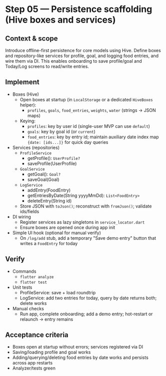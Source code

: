 # Step 05 — Persistence scaffolding (Hive boxes and services)

## Context & scope
Introduce offline-first persistence for core models using Hive. Define boxes and repository-like services for profile, goal, and logging food entries, and wire them via DI. This enables onboarding to save profile/goal and Today/Log screens to read/write entries.

## Implement
- Boxes (Hive)
  - Open boxes at startup (in `LocalStorage` or a dedicated `HiveBoxes` helper):
    - `profiles`, `goals`, `food_entries`, `weights`, `water` (strings → JSON maps)
  - Keying:
    - `profiles`: key by user id (single-user MVP can use `default`)
    - `goals`: key by goal id (or `current`)
    - `food_entries`: key by entry id; maintain auxiliary date index map `{date: [ids...]}` for quick day queries
- Services (repositories)
  - `ProfileService`
    - getProfile(): `UserProfile?`
    - saveProfile(UserProfile)
  - `GoalService`
    - getGoal(): `Goal?`
    - saveGoal(Goal)
  - `LogService`
    - addEntry(FoodEntry)
    - getEntriesByDate(String yyyyMmDd): `List<FoodEntry>`
    - deleteEntry(String id)
  - Store JSON with `toJson()`; reconstruct with `fromJson()`; validate ids/fields
- DI wiring
  - Register services as lazy singletons in `service_locator.dart`
  - Ensure boxes are opened once during app init
- Simple UI hook (optional for manual verify)
  - On `/log/add` stub, add a temporary "Save demo entry" button that writes a `FoodEntry` for today

## Verify
- Commands
  - `flutter analyze`
  - `flutter test`
- Unit tests
  - ProfileService: save + load roundtrip
  - LogService: add two entries for today, query by date returns both; delete works
- Manual checks
  - Run app, complete onboarding; add a demo entry; hot-restart or relaunch → entry remains

## Acceptance criteria
- Boxes open at startup without errors; services registered via DI
- Saving/loading profile and goal works
- Adding/querying/deleting food entries by date works and persists across app restarts
- Analyzer/tests green
